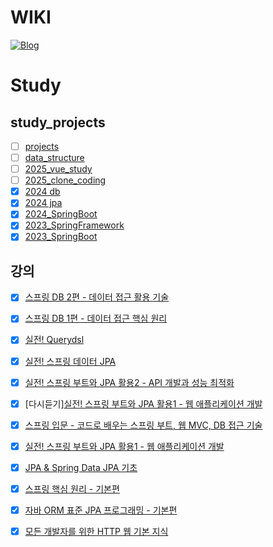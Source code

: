 # WIKI
[![Blog](https://img.shields.io/badge/Blog-https://gimeast.tistory.com/-green.svg)](https://gimeast.tistory.com/)

# Study

## study_projects
* [ ] [projects](https://github.com/gimeast/projects)
* [ ] [data_structure](https://github.com/gimeast/data_structure)
* [ ] [2025_vue_study](https://github.com/gimeast/2025_vue_study)
* [ ] [2025_clone_coding](https://github.com/gimeast/2025_clone_coding)
* [X] [2024 db](https://github.com/gimeast/2024_db)
* [X] [2024 jpa](https://github.com/gimeast/2024_jpa)
* [X] [2024_SpringBoot](https://github.com/gimeast/2024_springboot)
* [X] [2023_SpringFramework](https://github.com/gimeast/2023_springFW)
* [X] [2023_SpringBoot](https://github.com/gimeast/2023_springboot)

## 강의
* [X] [스프링 DB 2편 - 데이터 접근 활용 기술](https://www.inflearn.com/course/%EC%8A%A4%ED%94%84%EB%A7%81-db-2/dashboard)
* [X] [스프링 DB 1편 - 데이터 접근 핵심 원리](https://www.inflearn.com/course/%EC%8A%A4%ED%94%84%EB%A7%81-db-1/dashboard)
* [X] [실전! Querydsl](https://www.inflearn.com/course/querydsl-%EC%8B%A4%EC%A0%84/dashboard)
* [X] [실전! 스프링 데이터 JPA](https://www.inflearn.com/course/%EC%8A%A4%ED%94%84%EB%A7%81-%EB%8D%B0%EC%9D%B4%ED%84%B0-JPA-%EC%8B%A4%EC%A0%84)
* [X] [실전! 스프링 부트와 JPA 활용2 - API 개발과 성능 최적화](https://www.inflearn.com/course/%EC%8A%A4%ED%94%84%EB%A7%81%EB%B6%80%ED%8A%B8-JPA-API%EA%B0%9C%EB%B0%9C-%EC%84%B1%EB%8A%A5%EC%B5%9C%EC%A0%81%ED%99%94/dashboard)
* [X] [다시듣기][실전! 스프링 부트와 JPA 활용1 - 웹 애플리케이션 개발](https://www.inflearn.com/course/%EC%8A%A4%ED%94%84%EB%A7%81%EB%B6%80%ED%8A%B8-JPA-%ED%99%9C%EC%9A%A9-1)
* [X] [스프링 입문 - 코드로 배우는 스프링 부트, 웹 MVC, DB 접근 기술](https://www.inflearn.com/course/%EC%8A%A4%ED%94%84%EB%A7%81-%EC%9E%85%EB%AC%B8-%EC%8A%A4%ED%94%84%EB%A7%81%EB%B6%80%ED%8A%B8)
* [X] [실전! 스프링 부트와 JPA 활용1 - 웹 애플리케이션 개발](https://www.inflearn.com/course/%EC%8A%A4%ED%94%84%EB%A7%81%EB%B6%80%ED%8A%B8-JPA-%ED%99%9C%EC%9A%A9-1)
* [X] [JPA & Spring Data JPA 기초](https://www.inflearn.com/course/jpa-spring-data-%EA%B8%B0%EC%B4%88)
* [X] [스프링 핵심 원리 - 기본편](https://www.inflearn.com/course/%EC%8A%A4%ED%94%84%EB%A7%81-%ED%95%B5%EC%8B%AC-%EC%9B%90%EB%A6%AC-%EA%B8%B0%EB%B3%B8%ED%8E%B8/dashboard)
* [X] [자바 ORM 표준 JPA 프로그래밍 - 기본편](https://www.inflearn.com/course/ORM-JPA-Basic/dashboard)
* [X] [모든 개발자를 위한 HTTP 웹 기본 지식](https://www.inflearn.com/course/http-%EC%9B%B9-%EB%84%A4%ED%8A%B8%EC%9B%8C%ED%81%AC/dashboard)

